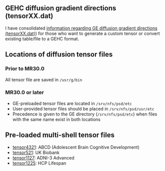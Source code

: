 ## GEHC diffusion gradient directions (tensorXX.dat)

I have consolidated [information regarding GE diffusion gradient directions (tensorXX.dat)](https://raw.githubusercontent.com/mr-jaemin/ge-mri/main/doc/GEHC_tensor.pdf)) for those who want to generate a custom tensor or convert existing table/file to a GEHC format.

## Locations of diffusion tensor files
### Prior to MR30.0
All tensor file are saved in `/usr/g/bin`

### MR30.0 or later
- GE-preloaded tensor files are located in `/srv/nfs/psd/etc`
- User-provided tensor files should be placed in `/srv/nfs/psd/usr/etc`
- Precedence is given to the GE directory (`/srv/nfs/psd/etc`) when files with the same name exist in both locations


## Pre-loaded multi-shell tensor files
- [tensor4321](https://raw.githubusercontent.com/mr-jaemin/ge-mri/main/tensor/tensor4321.dat): ABCD (Adolescent Brain Cognitive Development)
- [tensor521](https://raw.githubusercontent.com/mr-jaemin/ge-mri/main/tensor/tensor521.dat): UK Biobank
- [tensor1127](https://raw.githubusercontent.com/mr-jaemin/ge-mri/main/tensor/tensor1127.dat): ADNI-3 Advanced
- [tensor1225](https://raw.githubusercontent.com/mr-jaemin/ge-mri/main/tensor/tensor1225.dat): HCP Lifespan
